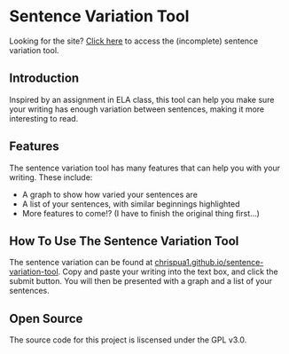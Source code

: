 # Sentence Variation Tool
Looking for the site? [Click here](https://chrispua1.github.io/sentence-variation-tool/) to access the (incomplete) sentence variation tool.

## Introduction
Inspired by an assignment in ELA class, this tool can help you make sure your writing has enough variation between sentences, making it more interesting to read.

## Features
The sentence variation tool has many features that can help you with your writing. These include:
* A graph to show how varied your sentences are
* A list of your sentences, with similar beginnings highlighted
* More features to come!? (I have to finish the original thing first...)

## How To Use The Sentence Variation Tool
The sentence variation can be found at [chrispua1.github.io/sentence-variation-tool](https://chrispua1.github.io/sentence-variation-tool/). Copy and paste your writing into the text box, and click the submit button. You will then be presented with a graph and a list of your sentences.

## Open Source
The source code for this project is liscensed under the GPL v3.0.
